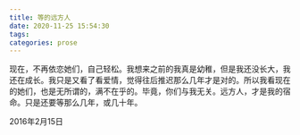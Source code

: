 ```yaml
---
title: 等的远方人
date: 2020-11-25 15:54:30
tags:
categories: prose
---
```

现在，不再依恋她们，自己轻松。我想来之前的我真是幼稚，但是我还没长大，我还在成长。我只是又看了看爱情，觉得往后推迟那么几年才是对的。所以我看现在的她们，也是无所谓的，满不在乎的。毕竟，你们与我无关。远方人，才是我的宿命。只是还要等那么几年，或几十年。

2016年2月15日
